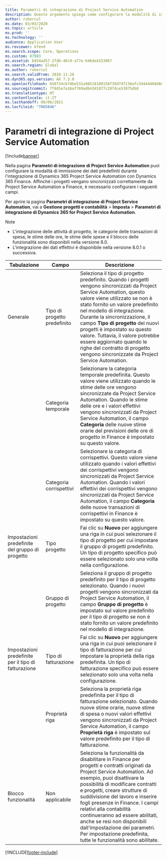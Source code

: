 ```yaml
---
title: Parametri di integrazione di Project Service Automation
description: Questo argomento spiega come configurare la modalità di immissione dei dati predefiniti durante l'integrazione di Microsoft Dynamics 365 for Project Service Automation con Microsoft Dynamics 365 Finance.
author: ruhercul
ms.date: 03/03/2020
ms.topic: article
ms.prod: ''
ms.technology: ''
audience: Application User
ms.reviewer: kfend
ms.search.scope: Core, Operations
ms.custom: 87983
ms.assetid: b454ad57-2fd6-46c9-a77e-646de4153067
ms.search.region: Global
ms.author: ruhercul
ms.search.validFrom: 2016-11-28
ms.dyn365.ops.version: AX 7.3.0
ms.openlocfilehash: b58f34cb74be531a98518100158f39d74f136afc34444468d666cd4e9394af6f
ms.sourcegitcommit: 7f8d1e7a16af769adb43d1877c28fdce53975db8
ms.translationtype: HT
ms.contentlocale: it-IT
ms.lasthandoff: 08/06/2021
ms.locfileid: "7005846"
---
```

# <a name="project-service-automation-integration-parameters"></a>Parametri di integrazione di Project Service Automation

[!include[banner](../includes/banner.md)]

Nella pagina **Parametri di integrazione di Project Service Automation** puoi configurare la modalità di immissione dei dati predefiniti durante l'integrazione di Dynamics 365 Project Service Automation con Dynamics 365 Finance. Affinché i progetti vengano sincronizzati correttamente da Project Service Automation a Finance, è necessario configurare i seguenti campi.

Per aprire la pagina **Parametri di integrazione di Project Service Automation**, vai a **Gestione progetti e contabilità** \> **Imposta** \> **Parametri di integrazione di Dynamics 365 for Project Service Automation**. 

> [!NOTE]
> - L'integrazione delle attività di progetto, le categorie delle transazioni di spesa, le stime delle ore, le stime delle spese e il blocco delle funzionalità sono disponibili nella versione 8.0.
> - L'integrazione dei dati effettivi è disponibile nella versione 8.0.1 o successiva.


| Tabulazione                    | Campo                | Descrizione |
|------------------------|----------------------|-------------|
| Generale                | Tipo di progetto predefinito | Seleziona il tipo di progetto predefinito. Quando i progetti vengono sincronizzati da Project Service Automation, questo valore viene utilizzato se non è stato fornito un valore predefinito nel modello di integrazione. Durante la sincronizzazione, il campo **Tipo di progetto** dei nuovi progetti è impostato su questo valore. Tuttavia, il valore potrebbe essere aggiornato quando le righe del contratto di progetto vengono sincronizzate da Project Service Automation. |
|                        | Categoria temporale        | Selezionare la categoria temporale predefinita. Questo valore viene utilizzato quando le stime delle ore vengono sincronizzate da Project Service Automation. Quando le stime delle ore e i valori effettivi vengono sincronizzati da Project Service Automation, il campo **Categoria** delle nuove stime orarie del previsioni delle ore di progetto in Finance è impostato su questo valore. |
|                        | Categoria corrispettivi         | Selezionare la categoria di corrispettivi. Questo valore viene utilizzato quando i valori effettivi dei corrispettivi vengono sincronizzati da Project Service Automation. Quando i valori effettivi dei corrispettivi vengono sincronizzati da Project Service Automation, il campo **Categoria** delle nuove transazioni di corrispettivi in Finance è impostato su questo valore. |
| Impostazioni predefinite del gruppo di progetto | Tipo progetto         | Fai clic su **Nuovo** per aggiungere una riga in cui puoi selezionare il tipo di progetto per cui impostare il gruppo di progetti predefinito. Un tipo di progetto specifico può essere selezionato solo una volta nella configurazione. |
|                        | Gruppo di progetto        | Seleziona il gruppo di progetto predefinito per il tipo di progetto selezionato. Quando i nuovi progetti vengono sincronizzati da Project Service Automation, il campo **Gruppo di progetto** è impostato sul valore predefinito per il tipo di progetto se non è stato fornito un valore predefinito nel modello di integrazione. |
| Impostazioni predefinite per il tipo di fatturazione  | Tipo di fatturazione         | Fai clic su **Nuovo** per aggiungere una riga in cui puoi selezionare il tipo di fatturazione per cui impostare la proprietà della riga predefinita. Un tipo di fatturazione specifico può essere selezionato solo una volta nella configurazione. |
|                        | Proprietà riga        | Seleziona la proprietà riga predefinita per il tipo di fatturazione selezionato. Quando nuove stime orarie, nuove stime di spesa o nuovi valori effettivi vengono sincronizzati da Project Service Automation, il campo **Proprietà riga** è impostato sul valore predefinito per il tipo di fatturazione. |
| Blocco funzionalità  | Non applicabile       | Seleziona la funzionalità da disabilitare in Finance per progetti e contratti originati da Project Service Automation. Ad esempio, puoi disattivare la possibilità di modificare contratti e progetti, creare strutture di suddivisione del lavoro e inserire fogli presenze in Finance. I campi relativi alla contabilità continueranno ad essere abilitati, anche se resi non disponibili dall'impostazione dei parametri. Per impostazione predefinita, tutte le funzionalità sono abilitate. |


[!INCLUDE[footer-include](../includes/footer-banner.md)]